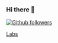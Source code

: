 ### Hi there 👋

[![Github followers](https://img.shields.io/github/followers/yashendra-gupta?style=social)](https://github.com/yashendra-gupta?tab=followers)


[Labs](https://github.com/stars/yashendra-gupta/lists/labs)

<!--
**yashendra-gupta/yashendra-gupta** is a ✨ _special_ ✨ repository because its `README.md` (this file) appears on your GitHub profile.

Here are some ideas to get you started:

- 🔭 I’m currently working on ...
- 🌱 I’m currently learning ...
- 👯 I’m looking to collaborate on ...
- 🤔 I’m looking for help with ...
- 💬 Ask me about ...
- 📫 How to reach me: ...
- 😄 Pronouns: ...
- ⚡ Fun fact: ...
-->
